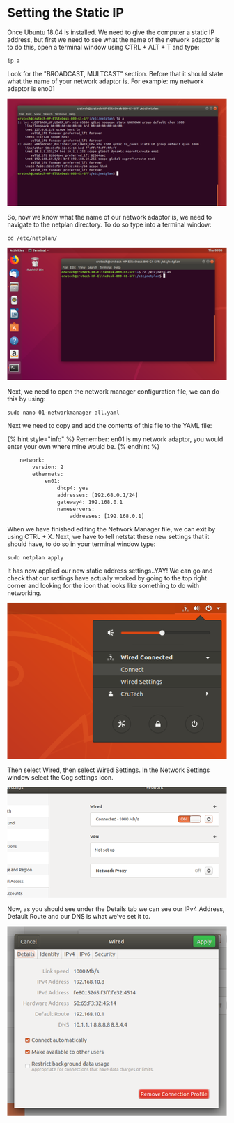 # Setting the Static IP

Once Ubuntu 18.04 is installed. We need to give the computer a static IP address, but first we need to see what the name of the network adaptor is to do this, open a terminal window using CTRL + ALT + T and type:

```text
ip a
```

Look for the "BROADCAST, MULTCAST" section. Before that it should state what the name of your network adaptor is. For example: my network adaptor is eno01

![](../.gitbook/assets/screenshot-from-2019-04-18-00-27-11.png)

So, now we know what the name of our network adaptor is, we need to navigate to the netplan directory. To do so type into a terminal window:

```text
cd /etc/netplan/
```

![](../.gitbook/assets/screenshot-from-2019-04-18-00-08-16.png)

Next, we need to open the network manager configuration file, we can do this by using:

```text
sudo nano 01-networkmanager-all.yaml
```

Next we need to copy and add the contents of this file to the YAML file:

{% hint style="info" %}
Remember: en01 is my network adaptor, you would enter your own where mine would be.
{% endhint %}

```text
    network:
        version: 2
        ethernets:
            en01:
                dhcp4: yes
                addresses: [192.68.0.1/24]
                gateway4: 192.168.0.1
                nameservers:
                    addresses: [192.168.0.1]
```

When we have finished editing the Network Manager file, we can exit by using CTRL + X. Next, we have to tell netstat these new settings that it should have, to do so in your terminal window type:

```text
sudo netplan apply
```

It has now applied our new static address settings..YAY! We can go and check that our settings have actually worked by going to the top right corner and looking for the icon that looks like something to do with networking.

![](../.gitbook/assets/screenshot-from-2019-04-18-00-33-12.png)

  
Then select Wired, then select Wired Settings. In the Network Settings window select the Cog settings icon. 

![](../.gitbook/assets/screenshot-from-2019-04-18-00-35-13.png)

Now, as you should see under the Details tab we can see our IPv4 Address, Default Route and our DNS is what we've set it to.

![](../.gitbook/assets/screenshot-from-2019-04-18-00-35-21.png)



